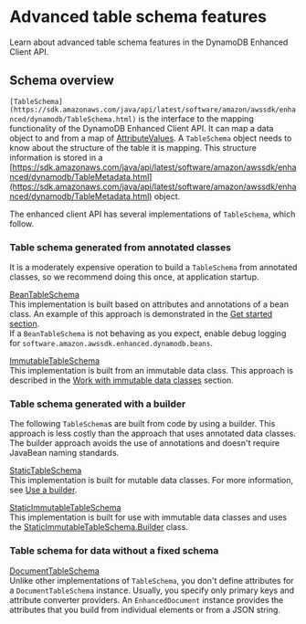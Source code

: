# Advanced table schema features<a name="ddb-en-client-adv-features"></a>

Learn about advanced table schema features in the DynamoDB Enhanced Client API\.

## Schema overview<a name="ddb-en-client-adv-features-schm-overview"></a>

`[TableSchema](https://sdk.amazonaws.com/java/api/latest/software/amazon/awssdk/enhanced/dynamodb/TableSchema.html)` is the interface to the mapping functionality of the DynamoDB Enhanced Client API\. It can map a data object to and from a map of [AttributeValues](https://sdk.amazonaws.com/java/api/latest/software/amazon/awssdk/services/dynamodb/model/AttributeValue.html)\. A `TableSchema` object needs to know about the structure of the table it is mapping\. This structure information is stored in a [https://sdk.amazonaws.com/java/api/latest/software/amazon/awssdk/enhanced/dynamodb/TableMetadata.html](https://sdk.amazonaws.com/java/api/latest/software/amazon/awssdk/enhanced/dynamodb/TableMetadata.html) object\.

The enhanced client API has several implementations of `TableSchema`, which follow\. 

### Table schema generated from annotated classes<a name="ddb-en-client-adv-features-schema-mapped"></a>

It is a moderately expensive operation to build a `TableSchema` from annotated classes, so we recommend doing this once, at application startup\.

 [ BeanTableSchema ](https://sdk.amazonaws.com/java/api/latest/software/amazon/awssdk/enhanced/dynamodb/mapper/BeanTableSchema.html)   
This implementation is built based on attributes and annotations of a bean class\. An example of this approach is demonstrated in the [Get started section](ddb-en-client-gs-tableschema.md#ddb-en-client-gs-tableschema-anno-bean)\.  
If a `BeanTableSchema` is not behaving as you expect, enable debug logging for `software.amazon.awssdk.enhanced.dynamodb.beans`\.

[ImmutableTableSchema](https://sdk.amazonaws.com/java/api/latest/software/amazon/awssdk/enhanced/dynamodb/mapper/ImmutableTableSchema.html)  
This implementation is built from an immutable data class\. This approach is described in the [Work with immutable data classes](ddb-en-client-use-immut.md) section\.

### Table schema generated with a builder<a name="ddb-en-client-adv-features-schema-static"></a>

The following `TableSchema`s are built from code by using a builder\. This approach is less costly than the approach that uses annotated data classes\. The builder approach avoids the use of annotations and doesn't require JavaBean naming standards\.

[StaticTableSchema](https://sdk.amazonaws.com/java/api/latest/software/amazon/awssdk/enhanced/dynamodb/mapper/StaticTableSchema.html)  
This implementation is built for mutable data classes\. For more information, see [Use a builder](ddb-en-client-gs-tableschema.md#ddb-en-client-gs-tableschema-builder)\.

[StaticImmutableTableSchema](https://sdk.amazonaws.com/java/api/latest/software/amazon/awssdk/enhanced/dynamodb/mapper/StaticImmutableTableSchema.html)  
This implementation is built for use with immutable data classes and uses the [StaticImmutableTableSchema\.Builder](https://sdk.amazonaws.com/java/api/latest/software/amazon/awssdk/enhanced/dynamodb/mapper/StaticImmutableTableSchema.Builder.html) class\.

### Table schema for data without a fixed schema<a name="ddb-en-client-adv-features-schema-document"></a>

[DocumentTableSchema](https://sdk.amazonaws.com/java/api/latest/software/amazon/awssdk/enhanced/dynamodb/document/DocumentTableSchema.html)  
Unlike other implementations of `TableSchema`, you don't define attributes for a `DocumentTableSchema` instance\. Usually, you specify only primary keys and attribute converter providers\. An `EnhancedDocument` instance provides the attributes that you build from individual elements or from a JSON string\.